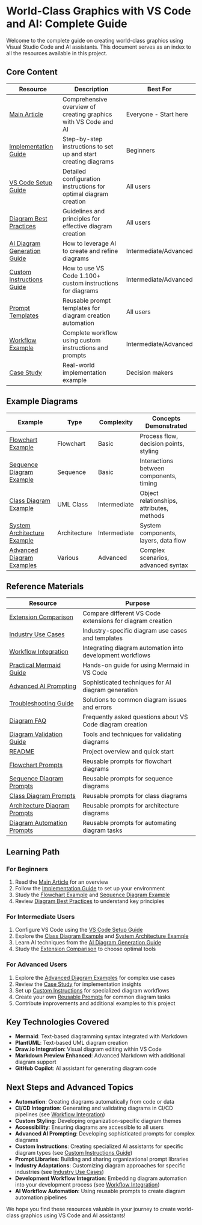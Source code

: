 # World-Class Graphics with VS Code and AI: Complete Guide

Welcome to the complete guide on creating world-class graphics using Visual Studio Code and AI assistants. This document serves as an index to all the resources available in this project.

## Core Content

| Resource | Description | Best For |
|----------|-------------|----------|
| [Main Article](creating_world_class_graphics_with_vscode_ai.md) | Comprehensive overview of creating graphics with VS Code and AI | Everyone - Start here |
| [Implementation Guide](implementation_guide.md) | Step-by-step instructions to set up and start creating diagrams | Beginners |
| [VS Code Setup Guide](vscode_setup_guide.md) | Detailed configuration instructions for optimal diagram creation | All users |
| [Diagram Best Practices](diagram_best_practices.md) | Guidelines and principles for effective diagram creation | All users |
| [AI Diagram Generation Guide](ai_diagram_generation_guide.md) | How to leverage AI to create and refine diagrams | Intermediate/Advanced |
| [Custom Instructions Guide](custom_instructions_guide.md) | How to use VS Code 1.100+ custom instructions for diagrams | Intermediate/Advanced |
| [Prompt Templates](prompt_templates/) | Reusable prompt templates for diagram creation automation | All users |
| [Workflow Example](workflow_example.md) | Complete workflow using custom instructions and prompts | Intermediate/Advanced |
| [Case Study](case_study.md) | Real-world implementation example | Decision makers |

## Example Diagrams

| Example | Type | Complexity | Concepts Demonstrated |
|---------|------|------------|----------------------|
| [Flowchart Example](flowchart_example.md) | Flowchart | Basic | Process flow, decision points, styling |
| [Sequence Diagram Example](sequence_diagram_example.md) | Sequence | Basic | Interactions between components, timing |
| [Class Diagram Example](class_diagram_example.md) | UML Class | Intermediate | Object relationships, attributes, methods |
| [System Architecture Example](system_architecture_example.md) | Architecture | Intermediate | System components, layers, data flow |
| [Advanced Diagram Examples](advanced_diagram_examples.md) | Various | Advanced | Complex scenarios, advanced syntax |

## Reference Materials

| Resource | Purpose |
|----------|---------|
| [Extension Comparison](extension_comparison.md) | Compare different VS Code extensions for diagram creation |
| [Industry Use Cases](industry_use_cases.md) | Industry-specific diagram use cases and templates |
| [Workflow Integration](workflow_integration.md) | Integrating diagram automation into development workflows |
| [Practical Mermaid Guide](practical_mermaid_guide.md) | Hands-on guide for using Mermaid in VS Code |
| [Advanced AI Prompting](advanced_ai_prompting.md) | Sophisticated techniques for AI diagram generation |
| [Troubleshooting Guide](troubleshooting_guide.md) | Solutions to common diagram issues and errors |
| [Diagram FAQ](diagram_faq.md) | Frequently asked questions about VS Code diagram creation |
| [Diagram Validation Guide](diagram_validation_guide.md) | Tools and techniques for validating diagrams |
| [README](README.md) | Project overview and quick start |
| [Flowchart Prompts](prompt_templates/flowchart_prompts.md) | Reusable prompts for flowchart diagrams |
| [Sequence Diagram Prompts](prompt_templates/sequence_diagram_prompts.md) | Reusable prompts for sequence diagrams |
| [Class Diagram Prompts](prompt_templates/class_diagram_prompts.md) | Reusable prompts for class diagrams |
| [Architecture Diagram Prompts](prompt_templates/architecture_diagram_prompts.md) | Reusable prompts for architecture diagrams |
| [Diagram Automation Prompts](prompt_templates/automation_prompts.md) | Reusable prompts for automating diagram tasks |

## Learning Path

### For Beginners

1. Read the [Main Article](creating_world_class_graphics_with_vscode_ai.md) for an overview
2. Follow the [Implementation Guide](implementation_guide.md) to set up your environment
3. Study the [Flowchart Example](flowchart_example.md) and [Sequence Diagram Example](sequence_diagram_example.md)
4. Review [Diagram Best Practices](diagram_best_practices.md) to understand key principles

### For Intermediate Users

1. Configure VS Code using the [VS Code Setup Guide](vscode_setup_guide.md)
2. Explore the [Class Diagram Example](class_diagram_example.md) and [System Architecture Example](system_architecture_example.md)
3. Learn AI techniques from the [AI Diagram Generation Guide](ai_diagram_generation_guide.md)
4. Study the [Extension Comparison](extension_comparison.md) to choose optimal tools

### For Advanced Users

1. Explore the [Advanced Diagram Examples](advanced_diagram_examples.md) for complex use cases
2. Review the [Case Study](case_study.md) for implementation insights
3. Set up [Custom Instructions](custom_instructions_guide.md) for specialized diagram workflows
4. Create your own [Reusable Prompts](prompt_templates/) for common diagram tasks
5. Contribute improvements and additional examples to this project

## Key Technologies Covered

- **Mermaid**: Text-based diagramming syntax integrated with Markdown
- **PlantUML**: Text-based UML diagram creation
- **Draw.io Integration**: Visual diagram editing within VS Code
- **Markdown Preview Enhanced**: Advanced Markdown with additional diagram support
- **GitHub Copilot**: AI assistant for generating diagram code

## Next Steps and Advanced Topics

- **Automation**: Creating diagrams automatically from code or data
- **CI/CD Integration**: Generating and validating diagrams in CI/CD pipelines (see [Workflow Integration](workflow_integration.md))
- **Custom Styling**: Developing organization-specific diagram themes
- **Accessibility**: Ensuring diagrams are accessible to all users
- **Advanced AI Prompting**: Developing sophisticated prompts for complex diagrams
- **Custom Instructions**: Creating specialized AI assistants for specific diagram types (see [Custom Instructions Guide](custom_instructions_guide.md))
- **Prompt Libraries**: Building and sharing organizational prompt libraries
- **Industry Adaptations**: Customizing diagram approaches for specific industries (see [Industry Use Cases](industry_use_cases.md))
- **Development Workflow Integration**: Embedding diagram automation into your development process (see [Workflow Integration](workflow_integration.md))
- **AI Workflow Automation**: Using reusable prompts to create diagram automation pipelines

We hope you find these resources valuable in your journey to create world-class graphics using VS Code and AI assistants!
